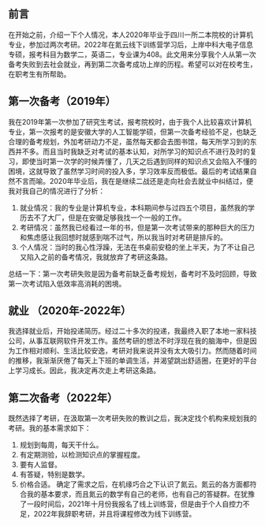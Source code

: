 ## 前言

在开始之前，介绍一下个人情况，本人2020年毕业于四川一所二本院校的计算机专业，参加过两次考研。2022年在氮云线下训练营学习后，上岸中科大电子信息专硕，报考科目为数学二，英语二，专业课为408。此文用来分享我个人从第一次备考失败到去社会就业，再到第二次备考成功上岸的历程。希望可以对在校考生，在职考生有所帮助。

## 第一次备考（2019年）

我在2019年第一次参加了研究生考试，报考院校时，由于我个人比较喜欢计算机专业，第一次报考的是安徽大学的人工智能学硕，但第一次备考经验不足，也缺乏合理的备考规划，外加考研动力不足，虽然每天都会去图书馆，每天所学习到的东西并不多。而且当时我缺乏对考试的基本认知，对所学习的知识点不进行及时的复习，即使当时第一次学的时候弄懂了，几天之后遇到同样的知识点又会陷入不懂的困境，这就导致了虽然学习时间的投入多，学习效率反而极低。最后的考试结果自然不言而喻。2020年毕业后，我在是继续二战还是走向社会去就业中纠结过，便我对我自己的情况进行了分析：

1. 就业情况：我的专业是计算机专业，本科期间参与过四五个项目，虽然我的学历去不了大厂，但是在安徽足够我找一个一般的工作。
2. 考研情况：虽然我已经看过一年的书，但是第一次考试带来的那种巨大的压力和焦虑感让我回想时就感到喘不过气，所以我当时对考研是排斥的。
3. 个人情况：当时的我心性浮躁，无法在书桌前安稳的坐上半天，为了不让自己又陷入之前的备考情况，我就放弃了考研这条路。

总结一下：第一次考研失败是因为备考前缺乏备考规划，备考时不及时回顾，导致第一次考试陷入低效率高消耗的困境。

## 就业 （2020年-2022年）

我选择就业后，开始投递简历。经过二十多次的投递，我最终入职了本地一家科技公司，从事互联网软件开发工作。虽然考研的想法不时浮现在我的脑海中，但是因为工作相对顺利、生活比较安逸，考研对我来说并没有太大吸引力。然而随着时间的推移，我渐渐厌倦了每天上下班的单调生活，并渴望跳出舒适圈，在更好的平台上学习成长。因此，我决定再次走上考研这条路。

## 第二次备考（2022年）

既然选择了考研，在汲取第一次考研失败的教训之后，我决定找个机构来规划我的考研。我的基本需求如下：
1. 规划到每周，每天干什么。
2. 有定期测验，以检测知识点的掌握程度。
3. 要有人监督。
4. 有答疑，特别是数学。
5. 价格合适。
确定了需求之后，在机缘巧合之下认识了氮云。氮云的各方面都符合我的基本要求，而且氮云的数学有自己的老师，也有自己的答疑群。在犹豫了一段时间后，2021年十月份我报名了线上训练营，但是由于个人自控力不足，2022年我辞职考研，并且将课程修改为线下训练营。